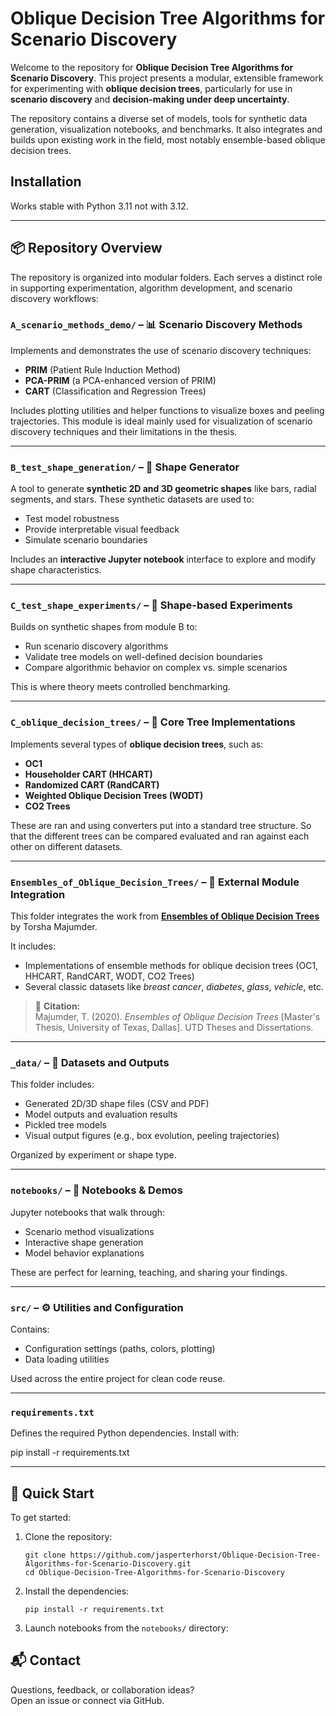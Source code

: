 # Oblique Decision Tree Algorithms for Scenario Discovery

Welcome to the repository for **Oblique Decision Tree Algorithms for Scenario Discovery**. This project presents a 
modular, extensible framework for experimenting with **oblique decision trees**, particularly for use in **scenario 
discovery** and **decision-making under deep uncertainty**.

The repository contains a diverse set of models, tools for synthetic data generation, visualization notebooks, 
and benchmarks. It also integrates and builds upon existing work in the field, most notably ensemble-based oblique 
decision trees.

## Installation

Works stable with Python 3.11 not with 3.12.


---

## 📦 Repository Overview

The repository is organized into modular folders. Each serves a distinct role in supporting experimentation, algorithm 
development, and scenario discovery workflows:

### `A_scenario_methods_demo/` – 📊 Scenario Discovery Methods
Implements and demonstrates the use of scenario discovery techniques:
- **PRIM** (Patient Rule Induction Method)
- **PCA-PRIM** (a PCA-enhanced version of PRIM)
- **CART** (Classification and Regression Trees)

Includes plotting utilities and helper functions to visualize boxes and peeling trajectories. This module is ideal 
mainly used for visualization of scenario discovery techniques and their limitations in the thesis.

---

### `B_test_shape_generation/` – 🧪 Shape Generator
A tool to generate **synthetic 2D and 3D geometric shapes** like bars, radial segments, and stars. These synthetic 
datasets are used to:
- Test model robustness
- Provide interpretable visual feedback
- Simulate scenario boundaries

Includes an **interactive Jupyter notebook** interface to explore and modify shape characteristics.

---

### `C_test_shape_experiments/` – 🧬 Shape-based Experiments
Builds on synthetic shapes from module B to:
- Run scenario discovery algorithms
- Validate tree models on well-defined decision boundaries
- Compare algorithmic behavior on complex vs. simple scenarios

This is where theory meets controlled benchmarking.

---

### `C_oblique_decision_trees/` – 🌲 Core Tree Implementations
Implements several types of **oblique decision trees**, such as:
- **OC1**
- **Householder CART (HHCART)**
- **Randomized CART (RandCART)**
- **Weighted Oblique Decision Trees (WODT)**
- **CO2 Trees**

These are ran and using converters put into a standard tree structure. So that the different trees can be compared
evaluated and ran against each other on different datasets.


[//]: # (### `E_TAO_algorithm/` – 🔧 TAO Optimization)

[//]: # (Implements **Tree Alternating Optimization &#40;TAO&#41;** for training oblique decision trees using:)

[//]: # (- Custom loss functions)

[//]: # (- Regularizers)

[//]: # (- Gradient-based optimization logic)

[//]: # ()
[//]: # (Provides a notebook to showcase how TAO improves oblique split quality over traditional methods.)

---

### `Ensembles_of_Oblique_Decision_Trees/` – 🤝 External Module Integration
This folder integrates the work from **[Ensembles of Oblique Decision Trees](https://github.com/jasperterhorst/Oblique-Decision-Tree-Algorithms-for-Scenario-Discovery/tree/main/Ensembles_of_Oblique_Decision_Trees)** 
by Torsha Majumder.

It includes:
- Implementations of ensemble methods for oblique decision trees (OC1, HHCART, RandCART, WODT, CO2 Trees)
- Several classic datasets like *breast cancer*, *diabetes*, *glass*, *vehicle*, etc.

> 🧾 **Citation:**  
> Majumder, T. (2020). *Ensembles of Oblique Decision Trees* [Master's Thesis, University of Texas, Dallas]. UTD Theses and Dissertations.

---

### `_data/` – 📁 Datasets and Outputs
This folder includes:
- Generated 2D/3D shape files (CSV and PDF)
- Model outputs and evaluation results
- Pickled tree models
- Visual output figures (e.g., box evolution, peeling trajectories)

Organized by experiment or shape type.

---

### `notebooks/` – 📓 Notebooks & Demos
Jupyter notebooks that walk through:
- Scenario method visualizations
- Interactive shape generation
- Model behavior explanations

These are perfect for learning, teaching, and sharing your findings.

---

### `src/` – ⚙️ Utilities and Configuration
Contains:
- Configuration settings (paths, colors, plotting)
- Data loading utilities

Used across the entire project for clean code reuse.

---

### `requirements.txt`
Defines the required Python dependencies. Install with:

pip install -r requirements.txt


---

## 🚀 Quick Start

To get started:

1. Clone the repository:
    ```
    git clone https://github.com/jasperterhorst/Oblique-Decision-Tree-Algorithms-for-Scenario-Discovery.git
    cd Oblique-Decision-Tree-Algorithms-for-Scenario-Discovery
    ```

2. Install the dependencies:
    ```
    pip install -r requirements.txt
    ```

3. Launch notebooks from the `notebooks/` directory:

## 📬 Contact

Questions, feedback, or collaboration ideas?  
Open an issue or connect via GitHub.

